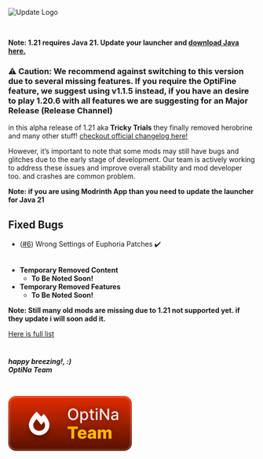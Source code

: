 ![Update Logo](https://github.com/OptiNa-Team/OptiNa-Reborn/blob/preview-build-1.2.0/update_banners/special_banner_for_tricky_trials.png?raw=true)

<br>

**Note: 1.21 requires Java 21. Update your launcher and [download Java here.](https://www.oracle.com/in/java/technologies/downloads/)**

### ⚠️ Caution: **We recommend against switching to this version due to several missing features. If you require the OptiFine feature, we suggest using v1.1.5 instead, if you have an desire to play 1.20.6 with all features we are suggesting for an Major Release (Release Channel)**

in this alpha release of 1.21 aka **Tricky Trials** they finally removed herobrine and many other stuff! [checkout official changelog here!](https://www.minecraft.net/en-us/article/minecraft-java-edition-1-21)

However, it’s important to note that some mods may still have bugs and glitches due to the early stage of development. Our team is actively working to address these issues and improve overall stability and mod developer too. and crashes are common problem.


**Note: if you are using Modrinth App than you need to update the launcher for Java 21**
## Fixed Bugs
- ([#6](https://github.com/OptiNa-Team/OptiNa-Reborn/issues/6)) Wrong Settings of Euphoria Patches ✔️ 


##
- **Temporary Removed Content**
    - **To Be Noted Soon!**
- **Temporary Removed Features**
    - **To Be Noted Soon!**
      
**Note: Still many old mods are missing due to 1.21 not supported yet. if they update i will soon add it.**

[Here is full list](https://github.com/OptiNa-Team/OptiNa-Reborn/issues/1)
 #
 
***happy breezing!, :)*** <br>
***OptiNa Team***

<br>

![OptiNa Team](https://raw.githubusercontent.com/NotAGanesh/OptiNa-Team/c834c07242f36d99bc07b4e6b1219cd71d7470e0/badges/cozy.svg)
